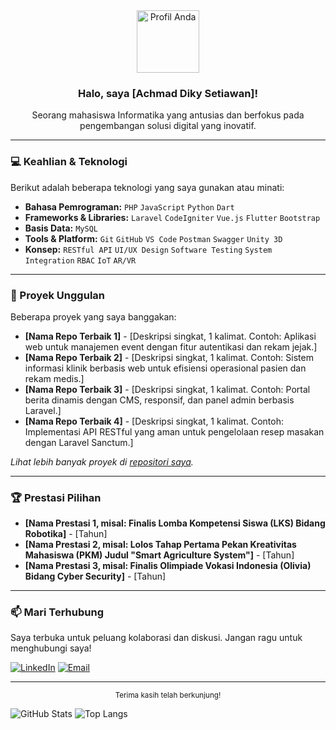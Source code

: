 <div align="center">
  <img src="https://avatars.githubusercontent.com/u/[adikysetiawan]?v=4" width="100px;" alt="Profil Anda"/><br />
  <h3>Halo, saya [Achmad Diky Setiawan]!</h3>
  <p>Seorang mahasiswa Informatika yang antusias dan berfokus pada pengembangan solusi digital yang inovatif.</p>
</div>

---

### 💻 Keahlian & Teknologi

Berikut adalah beberapa teknologi yang saya gunakan atau minati:

-   **Bahasa Pemrograman:** `PHP` `JavaScript` `Python` `Dart`
-   **Frameworks & Libraries:** `Laravel` `CodeIgniter` `Vue.js` `Flutter` `Bootstrap`
-   **Basis Data:** `MySQL`
-   **Tools & Platform:** `Git` `GitHub` `VS Code` `Postman` `Swagger` `Unity 3D`
-   **Konsep:** `RESTful API` `UI/UX Design` `Software Testing` `System Integration` `RBAC` `IoT` `AR/VR`

---

### 🚀 Proyek Unggulan

Beberapa proyek yang saya banggakan:

* **[Nama Repo Terbaik 1]** - [Deskripsi singkat, 1 kalimat. Contoh: Aplikasi web untuk manajemen event dengan fitur autentikasi dan rekam jejak.]
* **[Nama Repo Terbaik 2]** - [Deskripsi singkat, 1 kalimat. Contoh: Sistem informasi klinik berbasis web untuk efisiensi operasional pasien dan rekam medis.]
* **[Nama Repo Terbaik 3]** - [Deskripsi singkat, 1 kalimat. Contoh: Portal berita dinamis dengan CMS, responsif, dan panel admin berbasis Laravel.]
* **[Nama Repo Terbaik 4]** - [Deskripsi singkat, 1 kalimat. Contoh: Implementasi API RESTful yang aman untuk pengelolaan resep masakan dengan Laravel Sanctum.]

*Lihat lebih banyak proyek di [repositori saya](https://github.com/[YOUR_GITHUB_USERNAME]?tab=repositories).*

---

### 🏆 Prestasi Pilihan

* **[Nama Prestasi 1, misal: Finalis Lomba Kompetensi Siswa (LKS) Bidang Robotika]** - [Tahun]
* **[Nama Prestasi 2, misal: Lolos Tahap Pertama Pekan Kreativitas Mahasiswa (PKM) Judul "Smart Agriculture System"]** - [Tahun]
* **[Nama Prestasi 3, misal: Finalis Olimpiade Vokasi Indonesia (Olivia) Bidang Cyber Security]** - [Tahun]

---

### 📫 Mari Terhubung

Saya terbuka untuk peluang kolaborasi dan diskusi. Jangan ragu untuk menghubungi saya!

[![LinkedIn](https://img.shields.io/badge/LinkedIn-%230077B5.svg?&style=for-the-badge&logo=linkedin&logoColor=white)]([LINK_KE_LINKEDIN_ANDA])
[![Email](https://img.shields.io/badge/Email-D14836?style=for-the-badge&logo=gmail&logoColor=white)](mailto:[EMAIL_ANDA])

---

<div align="center">
  <sub>Terima kasih telah berkunjung!</sub>
</div>

![GitHub Stats](https://github-readme-stats.vercel.app/api?username=[YOUR_GITHUB_USERNAME]&show_icons=true&theme=default&hide_border=true)
![Top Langs](https://github-readme-stats.vercel.app/api/top-langs/?username=[YOUR_GITHUB_USERNAME]&layout=compact&hide_border=true&theme=default)
